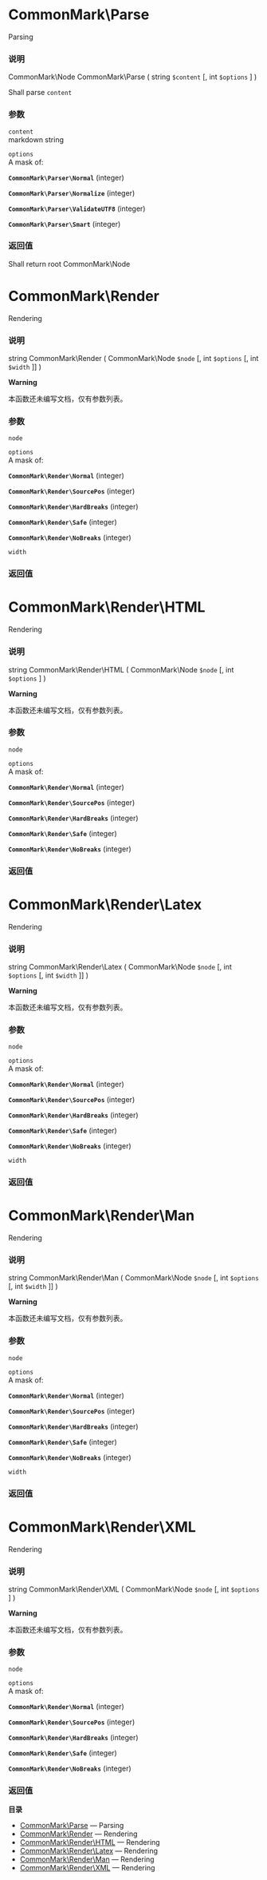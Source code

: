 CommonMark\\Parse
=================

Parsing

### 说明

<span class="type">CommonMark\\Node</span> <span
class="methodname">CommonMark\\Parse</span> ( <span
class="methodparam"><span class="type">string</span> `$content`</span>
\[, <span class="methodparam"><span class="type">int</span>
`$options`</span> \] )

Shall parse `content`

### 参数

`content`  
markdown string

`options`  
A mask of:

**`CommonMark\Parser\Normal`** (<span class="type">integer</span>)  
<span class="simpara"> </span>

**`CommonMark\Parser\Normalize`** (<span class="type">integer</span>)  
<span class="simpara"> </span>

**`CommonMark\Parser\ValidateUTF8`** (<span class="type">integer</span>)  
<span class="simpara"> </span>

**`CommonMark\Parser\Smart`** (<span class="type">integer</span>)  
<span class="simpara"> </span>

### 返回值

Shall return root CommonMark\\Node

CommonMark\\Render
==================

Rendering

### 说明

<span class="type">string</span> <span
class="methodname">CommonMark\\Render</span> ( <span
class="methodparam"><span class="type">CommonMark\\Node</span>
`$node`</span> \[, <span class="methodparam"><span
class="type">int</span> `$options`</span> \[, <span
class="methodparam"><span class="type">int</span> `$width`</span> \]\] )

**Warning**

本函数还未编写文档，仅有参数列表。

### 参数

`node`  

`options`  
A mask of:

**`CommonMark\Render\Normal`** (<span class="type">integer</span>)  
<span class="simpara"> </span>

**`CommonMark\Render\SourcePos`** (<span class="type">integer</span>)  
<span class="simpara"> </span>

**`CommonMark\Render\HardBreaks`** (<span class="type">integer</span>)  
<span class="simpara"> </span>

**`CommonMark\Render\Safe`** (<span class="type">integer</span>)  
<span class="simpara"> </span>

**`CommonMark\Render\NoBreaks`** (<span class="type">integer</span>)  
<span class="simpara"> </span>

`width`  

### 返回值

CommonMark\\Render\\HTML
========================

Rendering

### 说明

<span class="type">string</span> <span
class="methodname">CommonMark\\Render\\HTML</span> ( <span
class="methodparam"><span class="type">CommonMark\\Node</span>
`$node`</span> \[, <span class="methodparam"><span
class="type">int</span> `$options`</span> \] )

**Warning**

本函数还未编写文档，仅有参数列表。

### 参数

`node`  

`options`  
A mask of:

**`CommonMark\Render\Normal`** (<span class="type">integer</span>)  
<span class="simpara"> </span>

**`CommonMark\Render\SourcePos`** (<span class="type">integer</span>)  
<span class="simpara"> </span>

**`CommonMark\Render\HardBreaks`** (<span class="type">integer</span>)  
<span class="simpara"> </span>

**`CommonMark\Render\Safe`** (<span class="type">integer</span>)  
<span class="simpara"> </span>

**`CommonMark\Render\NoBreaks`** (<span class="type">integer</span>)  
<span class="simpara"> </span>

### 返回值

CommonMark\\Render\\Latex
=========================

Rendering

### 说明

<span class="type">string</span> <span
class="methodname">CommonMark\\Render\\Latex</span> ( <span
class="methodparam"><span class="type">CommonMark\\Node</span>
`$node`</span> \[, <span class="methodparam"><span
class="type">int</span> `$options`</span> \[, <span
class="methodparam"><span class="type">int</span> `$width`</span> \]\] )

**Warning**

本函数还未编写文档，仅有参数列表。

### 参数

`node`  

`options`  
A mask of:

**`CommonMark\Render\Normal`** (<span class="type">integer</span>)  
<span class="simpara"> </span>

**`CommonMark\Render\SourcePos`** (<span class="type">integer</span>)  
<span class="simpara"> </span>

**`CommonMark\Render\HardBreaks`** (<span class="type">integer</span>)  
<span class="simpara"> </span>

**`CommonMark\Render\Safe`** (<span class="type">integer</span>)  
<span class="simpara"> </span>

**`CommonMark\Render\NoBreaks`** (<span class="type">integer</span>)  
<span class="simpara"> </span>

`width`  

### 返回值

CommonMark\\Render\\Man
=======================

Rendering

### 说明

<span class="type">string</span> <span
class="methodname">CommonMark\\Render\\Man</span> ( <span
class="methodparam"><span class="type">CommonMark\\Node</span>
`$node`</span> \[, <span class="methodparam"><span
class="type">int</span> `$options`</span> \[, <span
class="methodparam"><span class="type">int</span> `$width`</span> \]\] )

**Warning**

本函数还未编写文档，仅有参数列表。

### 参数

`node`  

`options`  
A mask of:

**`CommonMark\Render\Normal`** (<span class="type">integer</span>)  
<span class="simpara"> </span>

**`CommonMark\Render\SourcePos`** (<span class="type">integer</span>)  
<span class="simpara"> </span>

**`CommonMark\Render\HardBreaks`** (<span class="type">integer</span>)  
<span class="simpara"> </span>

**`CommonMark\Render\Safe`** (<span class="type">integer</span>)  
<span class="simpara"> </span>

**`CommonMark\Render\NoBreaks`** (<span class="type">integer</span>)  
<span class="simpara"> </span>

`width`  

### 返回值

CommonMark\\Render\\XML
=======================

Rendering

### 说明

<span class="type">string</span> <span
class="methodname">CommonMark\\Render\\XML</span> ( <span
class="methodparam"><span class="type">CommonMark\\Node</span>
`$node`</span> \[, <span class="methodparam"><span
class="type">int</span> `$options`</span> \] )

**Warning**

本函数还未编写文档，仅有参数列表。

### 参数

`node`  

`options`  
A mask of:

**`CommonMark\Render\Normal`** (<span class="type">integer</span>)  
<span class="simpara"> </span>

**`CommonMark\Render\SourcePos`** (<span class="type">integer</span>)  
<span class="simpara"> </span>

**`CommonMark\Render\HardBreaks`** (<span class="type">integer</span>)  
<span class="simpara"> </span>

**`CommonMark\Render\Safe`** (<span class="type">integer</span>)  
<span class="simpara"> </span>

**`CommonMark\Render\NoBreaks`** (<span class="type">integer</span>)  
<span class="simpara"> </span>

### 返回值

**目录**

-   [CommonMark\\Parse](/ref/cmark.html#CommonMark\Parse) — Parsing
-   [CommonMark\\Render](/ref/cmark.html#CommonMark\Render) — Rendering
-   [CommonMark\\Render\\HTML](/ref/cmark.html#CommonMark\Render\HTML) —
    Rendering
-   [CommonMark\\Render\\Latex](/ref/cmark.html#CommonMark\Render\Latex)
    — Rendering
-   [CommonMark\\Render\\Man](/ref/cmark.html#CommonMark\Render\Man) —
    Rendering
-   [CommonMark\\Render\\XML](/ref/cmark.html#CommonMark\Render\XML) —
    Rendering
